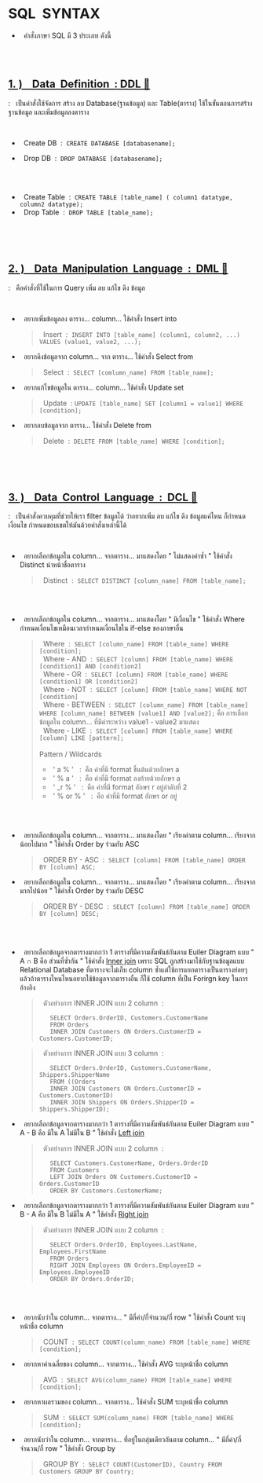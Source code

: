 # SQL  &nbsp;SYNTAX

- &nbsp; คำสั่งภาษา SQL มี 3 ประเภท ดังนี้

<br/><br/>

## [1.&nbsp;) &nbsp;&nbsp; Data &nbsp;Definition &nbsp;:&nbsp;DDL 🔗](https://www.khanacademy.org/computing/computer-programming/sql)
:&nbsp;&nbsp; เป็นคำสั่งใช้จัดการ สร้าง ลบ Database(ฐานข้อมูล) และ Table(ตาราง) ใช้ในขั้นตอนการสร้างฐานข้อมูล และเพิ่มข้อมูลลงตาราง

<br/>

   - &nbsp; Create DB &nbsp;:&nbsp; ```CREATE DATABASE [databasename];```
   
   - &nbsp; Drop DB &nbsp;:&nbsp; ```DROP DATABASE [databasename];```

   <br/><br/>

   - &nbsp; Create Table &nbsp;:&nbsp; ```CREATE TABLE [table_name] ( column1 datatype, column2 datatype);```
   - &nbsp; Drop Table &nbsp;:&nbsp; ```DROP TABLE [table_name];```

<br/><br/><br/>

 ## [2.&nbsp;) &nbsp;&nbsp; Data &nbsp;Manipulation &nbsp;Language &nbsp;:&nbsp; DML 🔗](https://www.w3schools.com/sql/default.asp)
:&nbsp;&nbsp;  คือคำสั่งที่ใช้ในการ Query  เพิ่ม ลบ แก้ไข ดึง ข้อมูล

<br/>

   - &nbsp; อยากเพิ่มข้อมูลลง ตาราง... column... ใช้คำสั่ง Insert into
     > &nbsp; Insert &nbsp;:&nbsp; ```INSERT INTO [table_name] (column1, column2, ...) VALUES (value1, value2, ...);```

   - &nbsp; อยากดึงข้อมูลจาก column... จาก ตาราง... ใช้คำสั่ง Select from 
     > &nbsp; Select &nbsp;:&nbsp; ```SELECT [comlumn_name] FROM [table_name];```

   - &nbsp; อยากแก้ไขข้อมูลใน ตาราง... column... ใช้คำสั่ง Update set  
     > &nbsp; Update &nbsp;:&nbsp;```UPDATE [table_name] SET [column1 = value1] WHERE [condition];```

   - &nbsp; อยากลบข้อมูลจาก ตาราง...  ใช้คำสั่ง Delete from
     > &nbsp; Delete &nbsp;:&nbsp; ```DELETE FROM [table_name] WHERE [condition];```

<br/><br/><br/>

 ## [3.&nbsp;) &nbsp;&nbsp; Data &nbsp;Control &nbsp;Language &nbsp;:&nbsp; DCL 🔗](https://aws.amazon.com/th/what-is/sql/)
:&nbsp;&nbsp; เป็นคำสั่งควบคุมที่ช่วยให้เรา filter ข้อมูลได้ ว่าอยากเพิ่ม ลบ แก้ไข ดึง ข้อมูลแค่ไหน ก็กำหนดเงื่อนไข กำหนดขอบเขตให้มันด้วยคำสั่งเหล่านี้ได้

<br/>

   - &nbsp; อยากเลือกข้อมูลใน column... จากตาราง... มาแสดงโดย " ไม่แสดงค่าซ้ำ " ใช้คำสั่ง Distinct นำหน้าชื่อตาราง
     > &nbsp; Distinct &nbsp;:&nbsp; ```SELECT DISTINCT [column_name] FROM [table_name];```
     
   <br/><br/>

   - &nbsp; อยากเลือกข้อมูลใน column... จากตาราง... มาแสดงโดย " มีเงื่อนไข " ใช้คำสั่ง Where กำหนดเงื่อนไขเหมือนเวลากำหนดเงื่อนไขใน if-else ของภาษาอื่น
     > &nbsp; Where &nbsp;:&nbsp; ```SELECT [column_name] FROM [table_name] WHERE [condition];``` <br/>
     > &nbsp; Where - AND &nbsp;:&nbsp; ```SELECT [column] FROM [table_name] WHERE [condition1] AND [condition2]``` <br/>
     > &nbsp; Where - OR &nbsp;:&nbsp; ```SELECT [column] FROM [table_name] WHERE [condition1] OR [condition2]``` <br/>
     > &nbsp; Where - NOT &nbsp;:&nbsp; ```SELECT [column] FROM [table_name] WHERE NOT [condition]``` <br/>
     > &nbsp; Where - BETWEEN &nbsp;:&nbsp; ```SELECT [column_name] FROM [table_name] WHERE [column_name] BETWEEN [value1] AND [value2];``` คือ การเลือกข้อมูลใน column... ที่มีค่าระหว่าง value1 - value2 มาแสดง<br/>
     > &nbsp; Where - LIKE &nbsp;:&nbsp; ```SELECT [column] FROM [table_name] WHERE [column] LIKE [pattern];``` <br/><br/>
       > Pattern / Wildcards
       > - &nbsp;'&nbsp;a&nbsp;%&nbsp;'&nbsp;  &nbsp;:&nbsp;  คือ ค่าที่มี format ขึ้นต้นด้วยอักษร a
       > - &nbsp;'&nbsp;%&nbsp;a&nbsp;'&nbsp;  &nbsp;:&nbsp;  คือ ค่าที่มี format ลงท้ายด้วยอักษร a
       > - &nbsp;'&nbsp;_r&nbsp;%&nbsp;'&nbsp;  &nbsp;:&nbsp;  คือ ค่าที่มี format อักษร r อยู่ลำดับที่ 2
       > - &nbsp;'&nbsp;%&nbsp;or&nbsp;%&nbsp;'&nbsp;  &nbsp;:&nbsp;  คือ ค่าที่มี format อักษร or อยู่
 
   <br/><br/>

   - &nbsp; อยากเลือกข้อมูลใน column... จากตาราง... มาแสดงโดย " เรียงค่าตาม column... เรียงจากน้อยไปมาก " ใช้คำสั่ง Order by ร่วมกับ ASC
     > &nbsp; ORDER BY - ASC &nbsp;:&nbsp; ```SELECT [column] FROM [table_name] ORDER BY [column] ASC;```

   - &nbsp; อยากเลือกข้อมูลใน column... จากตาราง... มาแสดงโดย " เรียงค่าตาม column... เรียงจากมากไปน้อย " ใช้คำสั่ง Order by ร่วมกับ DESC
     > &nbsp; ORDER BY - DESC &nbsp;:&nbsp; ```SELECT [column] FROM [table_name] ORDER BY [column] DESC;```

   <br/><br/>

   - &nbsp; อยากเลือกข้อมูลจากตารางมากกว่า 1 ตารางที่มีความสัมพันธ์กันตาม Euiler Diagram แบบ  " A ∩ B คือ ส่วนที่ซ้ำกัน " ใช้คำสั่ง [Inner join](https://www.w3schools.com/sql/sql_join_inner.asp)  เพราะ SQL ถูกสร้างมาใช้กับฐานข้อมูลแบบ Relational Database ที่ตารางจะไม่เก็บ column ซ้ำแต่ใช้การแยกตารางเป็นตารางย่อยๆ แล้วถ้าตารางไหนไหนอยากใช้ข้อมูลจากตารางอื่น ก็ใช้ column ที่เป็น Forirgn key ในการอ้างอิง
     > &nbsp; ตัวอย่างการ INNER JOIN แบบ 2 column &nbsp;:&nbsp;
     > ```
     >    SELECT Orders.OrderID, Customers.CustomerName
     >    FROM Orders
     >    INNER JOIN Customers ON Orders.CustomerID = Customers.CustomerID;
     
     > &nbsp; ตัวอย่างการ INNER JOIN แบบ 3 column &nbsp;:&nbsp;
     > ```
     >    SELECT Orders.OrderID, Customers.CustomerName, Shippers.ShipperName
     >    FROM ((Orders
     >    INNER JOIN Customers ON Orders.CustomerID = Customers.CustomerID)
     >    INNER JOIN Shippers ON Orders.ShipperID = Shippers.ShipperID);

   - &nbsp; อยากเลือกข้อมูลจากตารางมากกว่า 1 ตารางที่มีความสัมพันธ์กันตาม Euiler Diagram แบบ  " A - B คือ มีใน A ไม่มีใน B " ใช้คำสั่ง [Left join](https://www.w3schools.com/sql/sql_join_left.asp)
     > &nbsp; ตัวอย่างการ INNER JOIN แบบ 2 column &nbsp;:&nbsp;
     > ```
     >    SELECT Customers.CustomerName, Orders.OrderID
     >    FROM Customers
     >    LEFT JOIN Orders ON Customers.CustomerID = Orders.CustomerID
     >    ORDER BY Customers.CustomerName;

   - &nbsp; อยากเลือกข้อมูลจากตารางมากกว่า 1 ตารางที่มีความสัมพันธ์กันตาม Euiler Diagram แบบ  " B - A คือ มีใน B ไม่มีใน A " ใช้คำสั่ง [Right join](https://www.w3schools.com/sql/sql_join_right.asp)
     > &nbsp; ตัวอย่างการ INNER JOIN แบบ 2 column &nbsp;:&nbsp;
     > ```
     >    SELECT Orders.OrderID, Employees.LastName, Employees.FirstName
     >    FROM Orders
     >    RIGHT JOIN Employees ON Orders.EmployeeID = Employees.EmployeeID
     >    ORDER BY Orders.OrderID;
 
   <br/><br/>

   - &nbsp; อยากนับว่าใน column... จากตาราง... " มีกี่ค่า/กี่จำนวน/กี่ row " ใช้คำสั่ง Count ระบุหน้าชื่อ column
     > &nbsp; COUNT &nbsp;:&nbsp; ```SELECT COUNT(column_name) FROM [table_name] WHERE [condition];```

   - &nbsp; อยากหาค่าเฉลี่ยของ column... จากตาราง...  ใช้คำสั่ง AVG ระบุหน้าชื่อ column
     > &nbsp; AVG &nbsp;:&nbsp; ```SELECT AVG(column_name) FROM [table_name] WHERE [condition];```

   - &nbsp; อยากหาผลรวมของ column... จากตาราง...  ใช้คำสั่ง SUM ระบุหน้าชื่อ column
     > &nbsp; SUM &nbsp;:&nbsp; ```SELECT SUM(column_name) FROM [table_name] WHERE [condition];```
     
   - &nbsp; อยากนับว่าใน column... จากตาราง... ที่อยู่ในกลุ่มเดียวกันตาม column... " มีกี่ค่า/กี่จำนวน/กี่ row "  ใช้คำสั่ง Group by
     > &nbsp; GROUP BY &nbsp;:&nbsp; ```SELECT COUNT(CustomerID), Country FROM Customers GROUP BY Country;```
